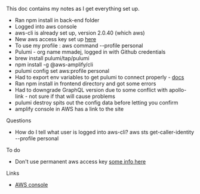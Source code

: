 This doc contains my notes as I get everything set up.

* Ran npm install in back-end folder
* Logged into aws console
* aws-cli is already set up, version 2.0.40 (which aws)
* New aws access key set up [here](https://us-east-1.console.aws.amazon.com/iamv2/home#/security_credentials)
* To use my profile : aws command --profile personal
* Pulumi - org name mmadej, logged in with Github credentials
* brew install pulumi/tap/pulumi
* npm install -g @aws-amplify/cli
* pulumi config set aws:profile personal
* Had to export env variables to get pulumi to connect properly - [docs](https://www.pulumi.com/docs/get-started/aws/begin/#configure-pulumi-to-access-your-aws-account)
* Ran npm install in frontend directory and got some errors
* Had to downgrade GraphQL version due to some conflict with apollo-link - not sure if that will cause problems
* pulumi destroy spits out the config data before letting you confirm 
* amplify console in AWS has a link to the site

Questions
* How do I tell what user is logged into aws-cli?  aws sts get-caller-identity --profile personal
  
To do
* Don't use permanent aws access key [some info here](https://docs.aws.amazon.com/IAM/latest/UserGuide/id_credentials_access-keys.html?icmpid=docs_iam_console#Using_CreateAccessKey)

Links
* [AWS console](https://us-east-1.console.aws.amazon.com/console/home?region=us-east-1#)
